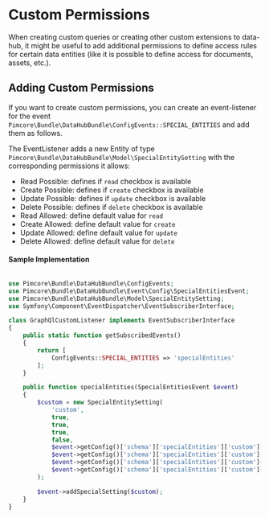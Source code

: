 # Custom Permissions

When creating custom queries or creating other custom extensions to data-hub, it might be useful to 
add additional permissions to define access rules for certain data entities (like it is possible to
define access for documents, assets, etc.). 

## Adding Custom Permissions 

If you want to create custom permissions, you can create an event-listener for the event 
`Pimcore\Bundle\DataHubBundle\ConfigEvents::SPECIAL_ENTITIES` and add them as follows. 

The EventListener adds a new Entity of type `Pimcore\Bundle\DataHubBundle\Model\SpecialEntitySetting` 
with the corresponding permissions it allows:

 - Read Possible: defines if `read` checkbox is available
 - Create Possible: defines if `create` checkbox is available
 - Update Possible: defines if `update` checkbox is available
 - Delete Possible: defines if `delete` checkbox is available
 - Read Allowed: define default value for `read`
 - Create Allowed: define default value for `create`
 - Update Allowed: define default value for `update`
 - Delete Allowed: define default value for `delete`


#### Sample Implementation
 
```php

use Pimcore\Bundle\DataHubBundle\ConfigEvents;
use Pimcore\Bundle\DataHubBundle\Event\Config\SpecialEntitiesEvent;
use Pimcore\Bundle\DataHubBundle\Model\SpecialEntitySetting;
use Symfony\Component\EventDispatcher\EventSubscriberInterface;

class GraphQlCustomListener implements EventSubscriberInterface
{
    public static function getSubscribedEvents()
    {
        return [
            ConfigEvents::SPECIAL_ENTITIES => 'specialEntities'
        ];
    }

    public function specialEntities(SpecialEntitiesEvent $event)
    {
        $custom = new SpecialEntitySetting(
            'custom',
            true,
            true,
            true,
            false,
            $event->getConfig()['schema']['specialEntities']['custom']['read'] ?? false,
            $event->getConfig()['schema']['specialEntities']['custom']['crate'] ?? false,
            $event->getConfig()['schema']['specialEntities']['custom']['update'] ?? false,
            $event->getConfig()['schema']['specialEntities']['custom']['delete'] ?? false
        );

        $event->addSpecialSetting($custom);
    }
}
```
